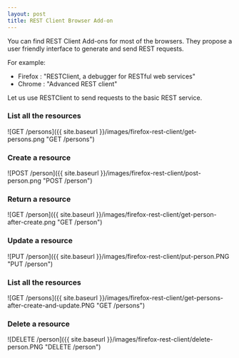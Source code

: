 ```yaml
---
layout: post
title: REST Client Browser Add-on
---
```


You can find REST Client Add-ons for most of the browsers. They propose a user friendly interface to generate and send REST requests. 

For example:

* Firefox : "RESTClient, a debugger for RESTful web services"
* Chrome : "Advanced REST client"

Let us use RESTClient to send requests to the basic REST service.

### List all the resources

![GET /persons]({{ site.baseurl }}/images/firefox-rest-client/get-persons.png "GET /persons")

### Create a resource

![POST /person]({{ site.baseurl }}/images/firefox-rest-client/post-person.png "POST /person")

### Return a resource

![GET /person]({{ site.baseurl }}/images/firefox-rest-client/get-person-after-create.png "GET /person")

### Update a resource

![PUT /person]({{ site.baseurl }}/images/firefox-rest-client/put-person.PNG "PUT /person")

### List all the resources

![GET /persons]({{ site.baseurl }}/images/firefox-rest-client/get-persons-after-create-and-update.PNG "GET /persons")

### Delete a resource

![DELETE /person]({{ site.baseurl }}/images/firefox-rest-client/delete-person.PNG "DELETE /person")
